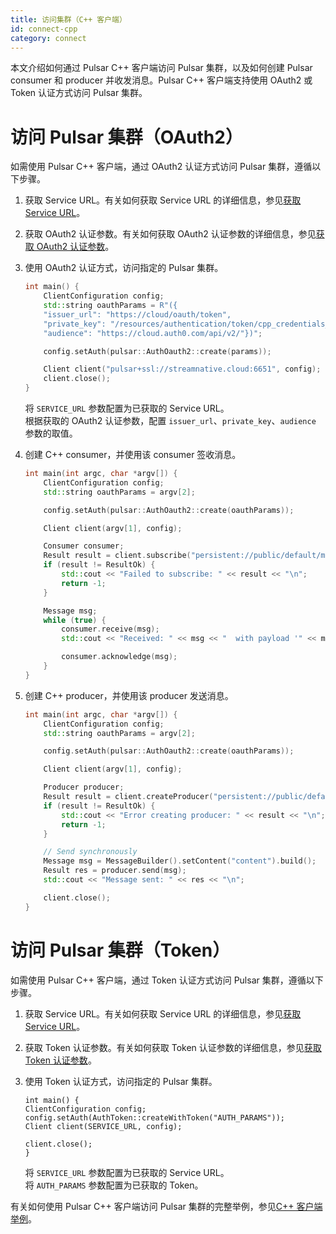 ```yaml
---
title: 访问集群（C++ 客户端）
id: connect-cpp
category: connect
---
```


本文介绍如何通过 Pulsar C++ 客户端访问 Pulsar 集群，以及如何创建 Pulsar consumer 和 producer 并收发消息。Pulsar C++ 客户端支持使用 OAuth2 或 Token 认证方式访问 Pulsar 集群。

# 访问 Pulsar 集群（OAuth2）

如需使用 Pulsar C++ 客户端，通过 OAuth2 认证方式访问 Pulsar 集群，遵循以下步骤。

1. 获取 Service URL。有关如何获取 Service URL 的详细信息，参见[获取 Service URL](/connect/overview.md#获取-service-url)。

2. 获取 OAuth2 认证参数。有关如何获取 OAuth2 认证参数的详细信息，参见[获取 OAuth2 认证参数](/connect/overview.md#获取-oauth2-认证参数)。

3. 使用 OAuth2 认证方式，访问指定的 Pulsar 集群。

    ```cpp
    int main() {
        ClientConfiguration config;
        std::string oauthParams = R"({
        "issuer_url": "https://cloud/oauth/token",
        "private_key": "/resources/authentication/token/cpp_credentials_file.json",
        "audience": "https://cloud.auth0.com/api/v2/"})";

        config.setAuth(pulsar::AuthOauth2::create(params));

        Client client("pulsar+ssl://streamnative.cloud:6651", config);
        client.close();
    }
    ```

    将 `SERVICE_URL` 参数配置为已获取的 Service URL。  
    根据获取的 OAuth2 认证参数，配置 `issuer_url`、`private_key`、`audience` 参数的取值。

4. 创建 C++ consumer，并使用该 consumer 签收消息。

    ```cpp
    int main(int argc, char *argv[]) {
        ClientConfiguration config;
        std::string oauthParams = argv[2];

        config.setAuth(pulsar::AuthOauth2::create(oauthParams));

        Client client(argv[1], config);

        Consumer consumer;
        Result result = client.subscribe("persistent://public/default/my-topic", "consumer-1", consumer);
        if (result != ResultOk) {
            std::cout << "Failed to subscribe: " << result << "\n";
            return -1;
        }

        Message msg;
        while (true) {
            consumer.receive(msg);
            std::cout << "Received: " << msg << "  with payload '" << msg.getDataAsString() << "'" << "\n";

            consumer.acknowledge(msg);
        }
    }
    ```

5. 创建 C++ producer，并使用该 producer 发送消息。

    ```cpp
    int main(int argc, char *argv[]) {
        ClientConfiguration config;
        std::string oauthParams = argv[2];

        config.setAuth(pulsar::AuthOauth2::create(oauthParams));

        Client client(argv[1], config);

        Producer producer;
        Result result = client.createProducer("persistent://public/default/my-topic", producer);
        if (result != ResultOk) {
            std::cout << "Error creating producer: " << result << "\n";
            return -1;
        }

        // Send synchronously
        Message msg = MessageBuilder().setContent("content").build();
        Result res = producer.send(msg);
        std::cout << "Message sent: " << res << "\n";

        client.close();
    }
    ```

# 访问 Pulsar 集群（Token）

如需使用 Pulsar C++ 客户端，通过 Token 认证方式访问 Pulsar 集群，遵循以下步骤。

1. 获取 Service URL。有关如何获取 Service URL 的详细信息，参见[获取 Service URL](/connect/overview.md#获取-service-url)。

2. 获取 Token 认证参数。有关如何获取 Token 认证参数的详细信息，参见[获取 Token 认证参数](/connect/overview.md#获取-token-认证参数)。

3. 使用 Token 认证方式，访问指定的 Pulsar 集群。

    ```shell
    int main() {
    ClientConfiguration config;
    config.setAuth(AuthToken::createWithToken("AUTH_PARAMS"));
    Client client(SERVICE_URL, config);

    client.close();
    }
    ```

    将 `SERVICE_URL` 参数配置为已获取的 Service URL。  
    将 `AUTH_PARAMS` 参数配置为已获取的 Token。

有关如何使用 Pulsar C++ 客户端访问 Pulsar 集群的完整举例，参见[C++ 客户端举例](https://github.com/streamnative/pulsar-examples/tree/master/cloud/cpp)。

